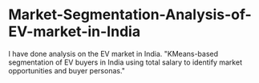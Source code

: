# Market-Segmentation-Analysis-of-EV-market-in-India

I have done analysis on the EV market in India.
 "KMeans-based segmentation of EV buyers in India using total salary to identify market opportunities and buyer personas."
 
